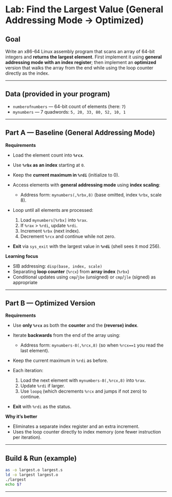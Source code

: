 # Lab: Find the Largest Value (General Addressing Mode → Optimized)

## Goal

Write an x86-64 Linux assembly program that scans an array of 64-bit integers and **returns the largest element**. First implement it using **general addressing mode with an index register**; then implement an **optimized** version that walks the array from the end while using the loop counter directly as the index.

---

## Data (provided in your program)

* `numberofnumbers` — 64-bit count of elements (here: `7`)
* `mynumbers` — 7 quadwords: `5, 20, 33, 80, 52, 10, 1`

---

## Part A — Baseline (General Addressing Mode)

**Requirements**

* Load the element count into **`%rcx`**.
* Use **`%rbx` as an index** starting at `0`.
* Keep the **current maximum in `%rdi`** (initialize to 0).
* Access elements with **general addressing mode** using **index scaling**:

  * Address form: `mynumbers(,%rbx,8)` (base omitted, index `%rbx`, scale 8).
* Loop until all elements are processed:

  1. Load `mynumbers[%rbx]` into `%rax`.
  2. If `%rax` > `%rdi`, update `%rdi`.
  3. Increment `%rbx` (next index).
  4. Decrement `%rcx` and continue while not zero.
* **Exit** via `sys_exit` with the largest value in **`%rdi`** (shell sees it mod 256).

**Learning focus**

* SIB addressing: `disp(base, index, scale)`
* Separating **loop counter** (`%rcx`) from **array index** (`%rbx`)
* Conditional updates using `cmp`/`jbe` (unsigned) or `cmp`/`jle` (signed) as appropriate

---

## Part B — Optimized Version

**Requirements**

* Use **only `%rcx`** as both the **counter** and the **(reverse) index**.
* Iterate **backwards** from the end of the array using:

  * Address form: `mynumbers-8(,%rcx,8)` (so when `%rcx==1` you read the last element).
* Keep the current maximum in `%rdi` as before.
* Each iteration:

  1. Load the next element with `mynumbers-8(,%rcx,8)` into `%rax`.
  2. Update `%rdi` if larger.
  3. Use `loopq` (which decrements `%rcx` and jumps if not zero) to continue.
* **Exit** with `%rdi` as the status.

**Why it’s better**

* Eliminates a separate index register and an extra increment.
* Uses the loop counter directly to index memory (one fewer instruction per iteration).

---

## Build & Run (example)

```bash
as -o largest.o largest.s
ld -o largest largest.o
./largest
echo $?
```

---
